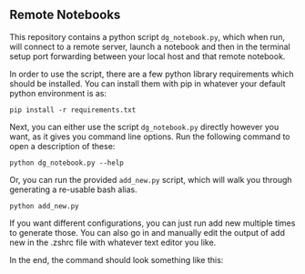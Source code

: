 ## Remote Notebooks

This repository contains a python script `dg_notebook.py`, which when run, will connect to a remote server,
launch a notebook and then in the terminal setup port forwarding between your local host and that remote notebook. 

In order to use the script, there are a few python library requirements which should be installed.
You can install them with pip in whatever your default python environment is as:
    
    pip install -r requirements.txt

Next, you can either use the script `dg_notebook.py` directly however you want, as it gives you command line
options. Run the following command to open a description of these:

    python dg_notebook.py --help

Or, you can run the provided `add_new.py` script, which will walk you through generating a re-usable bash alias.

    python add_new.py

If you want different configurations, you can just run add new multiple times to generate those.
You can also go in and manually edit the output of add new in the .zshrc file with whatever
text editor you like.

In the end, the command should look something like this:
